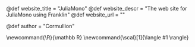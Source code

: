<!--
Add here global page variables to use throughout your
website.
The website_* must be defined for the RSS to work
 -->
@def website_title = "JuliaMono"
@def website_descr = "The web site for JuliaMono using Franklin"
@def website_url   = ""

@def author = "Cormullion"

<!--
Add here global latex commands to use throughout your
pages. It can be math commands but does not need to be.
For instance:
* \newcommand{\phrase}{This is a long phrase to copy.}
-->
\newcommand{\R}{\mathbb R}
\newcommand{\scal}[1]{\langle #1 \rangle}
